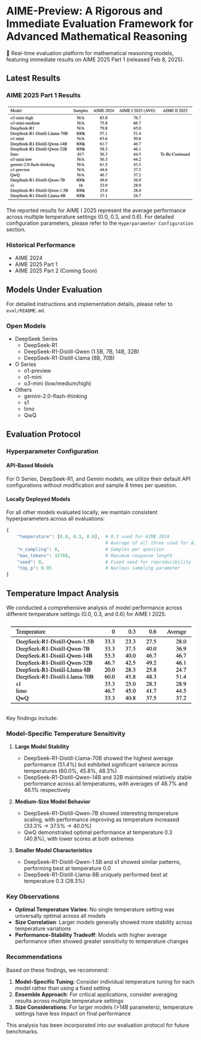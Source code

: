 # AIME-Preview: A Rigorous and Immediate Evaluation Framework for Advanced Mathematical Reasoning

🚀 Real-time evaluation platform for mathematical reasoning models, featuring immediate results on AIME 2025 Part 1 (released Feb 8, 2025).

## Latest Results

### AIME 2025 Part 1 Results

![Result-AIME-I-2025](images/Result-AIME-I-2025.jpg)

The reported results for AIME I 2025 represent the average performance across multiple temperature settings (0.0, 0.3, and 0.6). For detailed configuration parameters, please refer to the `Hyperparameter Configuration` section.

### Historical Performance
- AIME 2024
- AIME 2025 Part 1 
- AIME 2025 Part 2 (Coming Soon)

## Models Under Evaluation

For detailed instructions and implementation details, please refer to `eval/README.md`.

### Open Models
- DeepSeek Series
  - DeepSeek-R1
  - DeepSeek-R1-Distill-Qwen (1.5B, 7B, 14B, 32B)
  - DeepSeek-R1-Distill-Llama (8B, 70B)
- O Series
  - o1-preview
  - o1-mini
  - o3-mini (low/medium/high)
- Others
  - gemini-2.0-flash-thinking
  - s1
  - limo
  - QwQ

## Evaluation Protocol


### Hyperparameter Configuration

#### API-Based Models

For O Series, DeepSeek-R1, and Gemini models, we utilize their default API configurations without modification and sample 8 times per question.

#### Locally Deployed Models

For all other models evaluated locally, we maintain consistent hyperparameters across all evaluations:

```python
{
    "temperature": [0.0, 0.3, 0.6],  # 0.3 used for AIME 2024
                                     # Average of all three used for AIME I 2025
    "n_sampling": 8,                 # Samples per question
    "max_tokens": 32768,             # Maximum response length
    "seed": 0,                       # Fixed seed for reproducibility
    "top_p": 0.95                    # Nucleus sampling parameter
}
```

## Temperature Impact Analysis

We conducted a comprehensive analysis of model performance across different temperature settings (0.0, 0.3, and 0.6) for AIME I 2025. 

![Result-Temperaturet](images/Result-Temperature.jpg)

Key findings include:

### Model-Specific Temperature Sensitivity

1. **Large Model Stability**
   - DeepSeek-R1-Distill-Llama-70B showed the highest average performance (51.4%) but exhibited significant variance across temperatures (60.0%, 45.8%, 48.3%)
   - DeepSeek-R1-Distill-Qwen-14B and 32B maintained relatively stable performance across all temperatures, with averages of 46.7% and 46.1% respectively

2. **Medium-Size Model Behavior**
   - DeepSeek-R1-Distill-Qwen-7B showed interesting temperature scaling, with performance improving as temperature increased (33.3% → 37.5% → 40.0%)
   - QwQ demonstrated optimal performance at temperature 0.3 (40.8%), with lower scores at both extremes

3. **Smaller Model Characteristics**
   - DeepSeek-R1-Distill-Qwen-1.5B and s1 showed similar patterns, performing best at temperature 0.0
   - DeepSeek-R1-Distill-Llama-8B uniquely performed best at temperature 0.3 (28.3%)

### Key Observations

- **Optimal Temperature Varies**: No single temperature setting was universally optimal across all models
- **Size Correlation**: Larger models generally showed more stability across temperature variations
- **Performance-Stability Tradeoff**: Models with higher average performance often showed greater sensitivity to temperature changes

### Recommendations

Based on these findings, we recommend:

1. **Model-Specific Tuning**: Consider individual temperature tuning for each model rather than using a fixed setting
2. **Ensemble Approach**: For critical applications, consider averaging results across multiple temperature settings
3. **Size Considerations**: For larger models (>14B parameters), temperature settings have less impact on final performance

This analysis has been incorporated into our evaluation protocol for future benchmarks.
